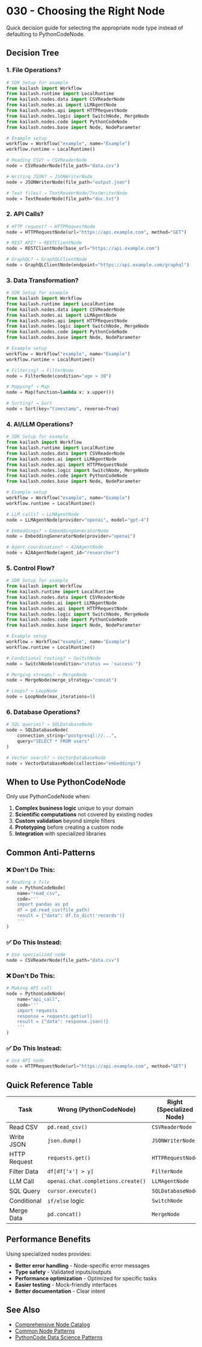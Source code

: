 # 030 - Choosing the Right Node

Quick decision guide for selecting the appropriate node type instead of defaulting to PythonCodeNode.

## Decision Tree

### 1. File Operations?
```python
# SDK Setup for example
from kailash import Workflow
from kailash.runtime import LocalRuntime
from kailash.nodes.data import CSVReaderNode
from kailash.nodes.ai import LLMAgentNode
from kailash.nodes.api import HTTPRequestNode
from kailash.nodes.logic import SwitchNode, MergeNode
from kailash.nodes.code import PythonCodeNode
from kailash.nodes.base import Node, NodeParameter

# Example setup
workflow = Workflow("example", name="Example")
workflow.runtime = LocalRuntime()

# Reading CSV? → CSVReaderNode
node = CSVReaderNode(file_path="data.csv")

# Writing JSON? → JSONWriterNode
node = JSONWriterNode(file_path="output.json")

# Text files? → TextReaderNode/TextWriterNode
node = TextReaderNode(file_path="doc.txt")

```

### 2. API Calls?
```python
# HTTP request? → HTTPRequestNode
node = HTTPRequestNode(url="https://api.example.com", method="GET")

# REST API? → RESTClientNode
node = RESTClientNode(base_url="https://api.example.com")

# GraphQL? → GraphQLClientNode
node = GraphQLClientNode(endpoint="https://api.example.com/graphql")

```

### 3. Data Transformation?
```python
# SDK Setup for example
from kailash import Workflow
from kailash.runtime import LocalRuntime
from kailash.nodes.data import CSVReaderNode
from kailash.nodes.ai import LLMAgentNode
from kailash.nodes.api import HTTPRequestNode
from kailash.nodes.logic import SwitchNode, MergeNode
from kailash.nodes.code import PythonCodeNode
from kailash.nodes.base import Node, NodeParameter

# Example setup
workflow = Workflow("example", name="Example")
workflow.runtime = LocalRuntime()

# Filtering? → FilterNode
node = FilterNode(condition="age > 30")

# Mapping? → Map
node = Map(function=lambda x: x.upper())

# Sorting? → Sort
node = Sort(key="timestamp", reverse=True)

```

### 4. AI/LLM Operations?
```python
# SDK Setup for example
from kailash import Workflow
from kailash.runtime import LocalRuntime
from kailash.nodes.data import CSVReaderNode
from kailash.nodes.ai import LLMAgentNode
from kailash.nodes.api import HTTPRequestNode
from kailash.nodes.logic import SwitchNode, MergeNode
from kailash.nodes.code import PythonCodeNode
from kailash.nodes.base import Node, NodeParameter

# Example setup
workflow = Workflow("example", name="Example")
workflow.runtime = LocalRuntime()

# LLM calls? → LLMAgentNode
node = LLMAgentNode(provider="openai", model="gpt-4")

# Embeddings? → EmbeddingGeneratorNode
node = EmbeddingGeneratorNode(provider="openai")

# Agent coordination? → A2AAgentNode
node = A2AAgentNode(agent_id="researcher")

```

### 5. Control Flow?
```python
# SDK Setup for example
from kailash import Workflow
from kailash.runtime import LocalRuntime
from kailash.nodes.data import CSVReaderNode
from kailash.nodes.ai import LLMAgentNode
from kailash.nodes.api import HTTPRequestNode
from kailash.nodes.logic import SwitchNode, MergeNode
from kailash.nodes.code import PythonCodeNode
from kailash.nodes.base import Node, NodeParameter

# Example setup
workflow = Workflow("example", name="Example")
workflow.runtime = LocalRuntime()

# Conditional routing? → SwitchNode
node = SwitchNode(condition="status == 'success'")

# Merging streams? → MergeNode
node = MergeNode(merge_strategy="concat")

# Loops? → LoopNode
node = LoopNode(max_iterations=5)

```

### 6. Database Operations?
```python
# SQL queries? → SQLDatabaseNode
node = SQLDatabaseNode(
    connection_string="postgresql://...",
    query="SELECT * FROM users"
)

# Vector search? → VectorDatabaseNode
node = VectorDatabaseNode(collection="embeddings")

```

## When to Use PythonCodeNode

Only use PythonCodeNode when:

1. **Complex business logic** unique to your domain
2. **Scientific computations** not covered by existing nodes
3. **Custom validation** beyond simple filters
4. **Prototyping** before creating a custom node
5. **Integration** with specialized libraries

## Common Anti-Patterns

### ❌ Don't Do This:
```python
# Reading a file
node = PythonCodeNode(
    name="read_csv",
    code='''
    import pandas as pd
    df = pd.read_csv(file_path)
    result = {"data": df.to_dict('records')}
    '''
)

```

### ✅ Do This Instead:
```python
# Use specialized node
node = CSVReaderNode(file_path="data.csv")

```

### ❌ Don't Do This:
```python
# Making API call
node = PythonCodeNode(
    name="api_call",
    code='''
    import requests
    response = requests.get(url)
    result = {"data": response.json()}
    '''
)

```

### ✅ Do This Instead:
```python
# Use API node
node = HTTPRequestNode(url="https://api.example.com", method="GET")

```

## Quick Reference Table

| Task | Wrong (PythonCodeNode) | Right (Specialized Node) |
|------|------------------------|--------------------------|
| Read CSV | `pd.read_csv()` | `CSVReaderNode` |
| Write JSON | `json.dump()` | `JSONWriterNode` |
| HTTP Request | `requests.get()` | `HTTPRequestNode` |
| Filter Data | `df[df['x'] > y]` | `FilterNode` |
| LLM Call | `openai.chat.completions.create()` | `LLMAgentNode` |
| SQL Query | `cursor.execute()` | `SQLDatabaseNode` |
| Conditional | `if/else` logic | `SwitchNode` |
| Merge Data | `pd.concat()` | `MergeNode` |

## Performance Benefits

Using specialized nodes provides:
- **Better error handling** - Node-specific error messages
- **Type safety** - Validated inputs/outputs
- **Performance optimization** - Optimized for specific tasks
- **Easier testing** - Mock-friendly interfaces
- **Better documentation** - Clear intent

## See Also
- [Comprehensive Node Catalog](../nodes/comprehensive-node-catalog.md)
- [Common Node Patterns](004-common-node-patterns.md)
- [PythonCode Data Science Patterns](029-pythoncode-data-science-patterns.md)
